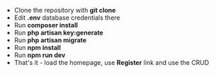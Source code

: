 
- Clone the repository with __git clone__
- Edit __.env__ database credentials there
- Run __composer install__
- Run __php artisan key:generate__
- Run __php artisan migrate__
- Run __npm install__
- Run __npm run dev__
- That's it - load the homepage, use __Register__ link and use the CRUD

